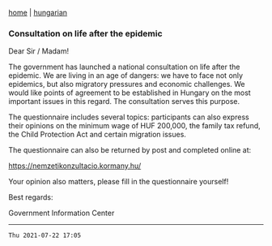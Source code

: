 [home](../README.md)
 | 
[hungarian](../hu/2021-07-22.md)

### Consultation on life after the epidemic

Dear Sir / Madam!

The government has launched a national consultation on life after the epidemic. We are living in an age of dangers: we have to face not only epidemics, but also migratory pressures and economic challenges. We would like points of agreement to be established in Hungary on the most important issues in this regard. The consultation serves this purpose.

The questionnaire includes several topics: participants can also express their opinions on the minimum wage of HUF 200,000, the family tax refund, the Child Protection Act and certain migration issues.

The questionnaire can also be returned by post and completed online at:

https://nemzetikonzultacio.kormany.hu/

Your opinion also matters, please fill in the questionnaire yourself!

Best regards:

Government Information Center

---
`Thu 2021-07-22 17:05`